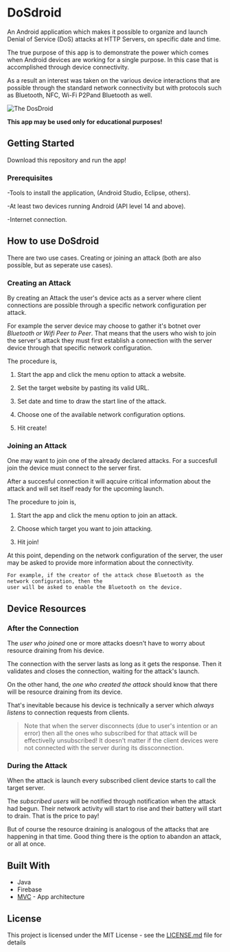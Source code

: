 # DoSdroid

An Android application which makes it possible to organize and launch Denial of Service (DoS) attacks at HTTP Servers,
on specific date and time. 

The true purpose of this app is to demonstrate the power which comes when Android devices are working for a single purpose. 
In this case that is accomplished through device connectivity. 

As a result an interest was taken on the various device interactions that are possible through the standard network connectivity
but with protocols such as Bluetooth, NFC, Wi-Fi P2Pand Bluetooth as well.

![The DosDroid](https://github.com/tomasmichael995/DoSDroid/blob/job_schedule/robot-line.png)

**This app may be used only for educational purposes!** 

## Getting Started
Download this repository and run the app!

### Prerequisites

-Tools to install the application, (Android Studio, Eclipse, others).

-At least two devices running Android (API level 14 and above).

-Internet connection.

## How to use DoSdroid

There are two use cases. 
Creating or joining an attack (both are also possible, but as seperate use cases).

### Creating an Attack
By creating an Attack the user's device acts as a server where client connections are possible through
a specific network configuration per attack. 

For example the server device may choose to gather it's botnet over *Bluetooth or Wifi Peer to Peer*.
That means that the users who wish to join the server's attack they must first establish a connection with
the server device through that specific network configuration.

The procedure is,

1. Start the app and click the menu option to attack a website.

2. Set the target website by pasting its valid URL. 

3. Set date and time to draw the start line of the attack. 

4. Choose one of the available network configuration options. 

5. Hit create!

### Joining an Attack
One may want to join one of the already declared attacks. 
For a succesfull join the device must connect to the server first. 

After a succesful connection it will aqcuire critical information about the attack and will set itself
ready for the upcoming launch.

The procedure to join is,

1.  Start the app and click the menu option to join an attack.

2. Choose which target you want to join attacking.

3. Hit join!

At this point, depending on the network configuration of the server, the user may be asked
to provide more information about the connectivity.

```
For example, if the creator of the attack chose Bluetooth as the network configuration, then the
user will be asked to enable the Bluetooth on the device.
```

## Device Resources

### After the Connection
The *user who joined* one or more attacks doesn't have to worry about resource draining from his device.

The connection with the server lasts as long as it gets the response. Then it validates and closes the 
connection, waiting for the attack's launch.

On the other hand, the *one who created the attack* should know that there will be resource draining from
its device. 

That's inevitable because his device is technically a server which *always listens* 
to connection requests from clients.

> Note that when the server disconnects (due to user's intention or an error) then all the ones who subscribed for 
> that attack will be effectivelly unsubscribed! It doesn't matter if the client devices were not connected with the
> server during its dissconnection.

### During the Attack

When the attack is launch every subscribed client device starts to call the target server. 

The *subscribed users* will be notified through notification when the attack had begun. 
Their network activity will start to rise and their battery will start to drain. That is the price to pay!

But of course the resource draining is analogous of the attacks that are happening in that time.
Good thing there is the option to abandon an attack, or all at once.

## Built With

* Java
* Firebase
* [MVC](https://www.techyourchance.com/mvp-mvc-android-1/) - App architecture

## License

This project is licensed under the MIT License - see the [LICENSE.md](LICENSE.md) file for details
